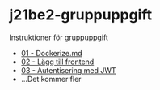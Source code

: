 # j21be2-gruppuppgift
Instruktioner för gruppuppgift

 * [01 - Dockerize.md]("01%20-%20Dockerize.md")
 * [02 - Lägg till frontend](02%20-%20Lägg%20till%20frontend.md)
 * [03 - Autentisering med JWT](03%20-%20Autentisering%20med%20JWT.md)
 * ...Det kommer fler
